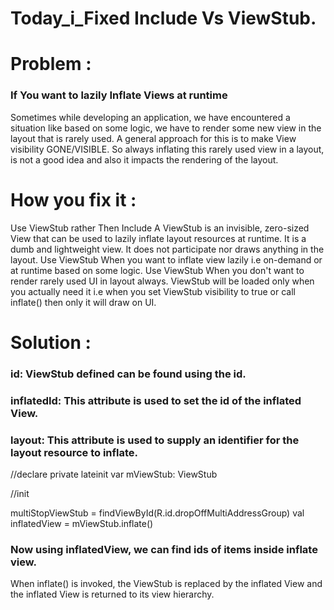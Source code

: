 # Today_i_Fixed Include Vs ViewStub.

# Problem :

### If You want to lazily Inflate Views at runtime
Sometimes while developing an application, we have encountered a situation like based on some logic, we have to render some new view in the layout that is rarely used. A general approach for this is to make View visibility GONE/VISIBLE.
So always inflating this rarely used view in a layout, is not a good idea and also it impacts the rendering of the layout.


# How you fix it :
Use ViewStub rather Then Include A ViewStub is an invisible, zero-sized View that can be used to lazily inflate layout resources at runtime. It is a dumb and lightweight view. It does not participate nor draws anything in the layout.
Use ViewStub When you want to inflate view lazily i.e on-demand or at runtime based on some logic.
Use ViewStub When you don't want to render rarely used UI in layout always.
ViewStub will be loaded only when you actually need it i.e when you set ViewStub visibility to true or call inflate() then only it will draw on UI.

# Solution :

<ViewStub
android:id="@+id/viewStub"
android:layout_width="match_parent"
android:layout_height="wrap_content"
android:layout_marginTop="100dp"
android:inflatedId="@+id/inflatedviewsub"
android:layout="@layout/custom_viewstub" />

### id: ViewStub defined can be found using the id.
### inflatedId: This attribute is used to set the id of the inflated View.
### layout: This attribute is used to supply an identifier for the layout resource to inflate.

//declare
private lateinit var mViewStub: ViewStub

//init

multiStopViewStub = findViewById(R.id.dropOffMultiAddressGroup)
val inflatedView = mViewStub.inflate()

### Now using inflatedView, we can find ids of items inside inflate view.

When inflate() is invoked, the ViewStub is replaced by the inflated View and the inflated View is returned to its view hierarchy.